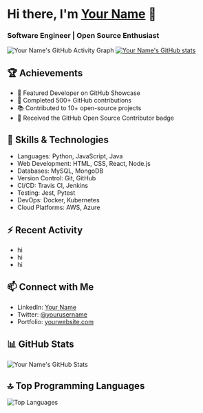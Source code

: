 <!-- Your name and headline -->
# Hi there, I'm [Your Name](https://github.com/VarunCypherV) 👋
### Software Engineer | Open Source Enthusiast

<!-- Dynamic GitHub contribution graph -->
![Your Name's GitHub Activity Graph](https://github-readme-stats.vercel.app/api?username=VarunCypherV&theme=github)
[![Your Name's GitHub stats](https://github-readme-stats.vercel.app/api?username=VarunCypherV)](https://github.com/VarunCypherV)

<!-- Your achievements -->
## 🏆 Achievements
- 🌟 Featured Developer on GitHub Showcase
- 🚀 Completed 500+ GitHub contributions
- 📚 Contributed to 10+ open-source projects
- 🏅 Received the GitHub Open Source Contributor badge

<!-- Skills and Technologies -->
## 💼 Skills & Technologies
- Languages: Python, JavaScript, Java
- Web Development: HTML, CSS, React, Node.js
- Databases: MySQL, MongoDB
- Version Control: Git, GitHub
- CI/CD: Travis CI, Jenkins
- Testing: Jest, Pytest
- DevOps: Docker, Kubernetes
- Cloud Platforms: AWS, Azure

<!-- Recent activity -->
## ⚡ Recent Activity
<!-- Add recent activity from GitHub -->
- hi
- hi
- hi

<!-- Connect with me -->
## 📫 Connect with Me
- LinkedIn: [Your Name](https://www.linkedin.com/in/yourname)
- Twitter: [@yourusername](https://twitter.com/yourusername)
- Portfolio: [yourwebsite.com](https://yourwebsite.com)

<!-- GitHub Stats -->
## 📊 GitHub Stats
![Your Name's GitHub Stats](https://github-readme-stats.vercel.app/api?username=VarunCypherV&show_icons=true&theme=radical)

<!-- Top Programming Languages -->
## 🔝 Top Programming Languages
![Top Languages](https://github-readme-stats.vercel.app/api/top-langs/?username=VarunCypherV&layout=compact&theme=radical)
